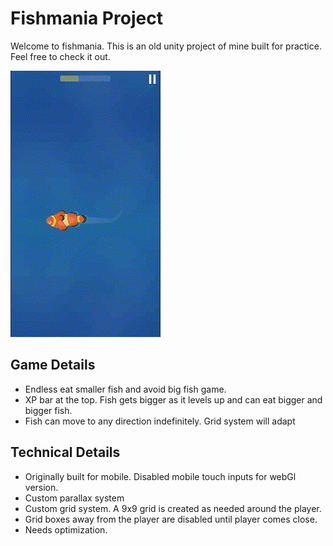 # Fishmania Project

Welcome to fishmania. This is an old unity project of mine built for practice. Feel free to check it out.

<p style="text-align:center">

[![Gameplay of fishmania](/img/fishmania_1.gif)](https://github.com/donis3)

</p>

## Game Details

-   Endless eat smaller fish and avoid big fish game.
-   XP bar at the top. Fish gets bigger as it levels up and can eat bigger and bigger fish.
-   Fish can move to any direction indefinitely. Grid system will adapt

## Technical Details

-   Originally built for mobile. Disabled mobile touch inputs for webGl version.
-   Custom parallax system
-   Custom grid system. A 9x9 grid is created as needed around the player.
-   Grid boxes away from the player are disabled until player comes close.
-   Needs optimization.
